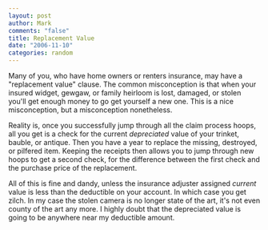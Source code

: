 ```yaml
--- 
layout: post
author: Mark
comments: "false"
title: Replacement Value
date: "2006-11-10"
categories: random
---
```

Many of you, who have home owners or renters insurance, may have a "replacement value" clause. The common misconception is that when your insured widget, gewgaw, or family heirloom is lost, damaged, or stolen you'll get enough money to go get yourself a new one. This is a nice misconception, but a misconception nonetheless.

Reality is, once you successfully jump through all the claim process hoops, all you get is a check for the current <em>depreciated</em> value of your trinket, bauble, or antique. Then you have a year to replace the missing, destroyed, or pilfered item. Keeping the receipts then allows you to jump through new hoops to get a second check, for the difference between the first check and the purchase price of the replacement.

All of this is fine and dandy, unless the insurance adjuster assigned <em>current</em> value is less than the deductible on your account. In which case you get zilch. In my case the stolen camera is no longer state of the art, it's not even county of the art any more. I highly doubt that the depreciated value is going to be anywhere near my deductible amount.
